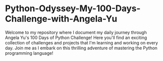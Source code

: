 # Python-Odyssey-My-100-Days-Challenge-with-Angela-Yu
Welcome to my repository where I document my daily journey through Angela Yu's 100 Days of Python Challenge! Here you'll find an exciting collection of challenges and projects that I'm learning and working on every day. Join me as I embark on this thrilling adventure of mastering the Python programming language!
